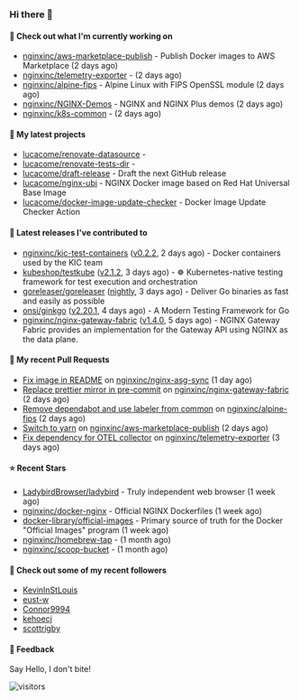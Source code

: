 ### Hi there 👋

#### 👷 Check out what I'm currently working on

- [nginxinc/aws-marketplace-publish](https://github.com/nginxinc/aws-marketplace-publish) - Publish Docker images to AWS Marketplace (2 days ago)
- [nginxinc/telemetry-exporter](https://github.com/nginxinc/telemetry-exporter) -  (2 days ago)
- [nginxinc/alpine-fips](https://github.com/nginxinc/alpine-fips) - Alpine Linux with FIPS OpenSSL module (2 days ago)
- [nginxinc/NGINX-Demos](https://github.com/nginxinc/NGINX-Demos) - NGINX and NGINX Plus demos (2 days ago)
- [nginxinc/k8s-common](https://github.com/nginxinc/k8s-common) -  (2 days ago)

#### 🌱 My latest projects

- [lucacome/renovate-datasource](https://github.com/lucacome/renovate-datasource) - 
- [lucacome/renovate-tests-dir](https://github.com/lucacome/renovate-tests-dir) - 
- [lucacome/draft-release](https://github.com/lucacome/draft-release) - Draft the next GitHub release
- [lucacome/nginx-ubi](https://github.com/lucacome/nginx-ubi) - NGINX Docker image based on Red Hat Universal Base Image
- [lucacome/docker-image-update-checker](https://github.com/lucacome/docker-image-update-checker) - Docker Image Update Checker Action

#### 🔭 Latest releases I've contributed to

- [nginxinc/kic-test-containers](https://github.com/nginxinc/kic-test-containers) ([v0.2.2](https://github.com/nginxinc/kic-test-containers/releases/tag/v0.2.2), 2 days ago) - Docker containers used by the KIC team
- [kubeshop/testkube](https://github.com/kubeshop/testkube) ([v2.1.2](https://github.com/kubeshop/testkube/releases/tag/v2.1.2), 3 days ago) - ☸️ Kubernetes-native testing framework for test execution and orchestration
- [goreleaser/goreleaser](https://github.com/goreleaser/goreleaser) ([nightly](https://github.com/goreleaser/goreleaser/releases/tag/nightly), 3 days ago) - Deliver Go binaries as fast and easily as possible
- [onsi/ginkgo](https://github.com/onsi/ginkgo) ([v2.20.1](https://github.com/onsi/ginkgo/releases/tag/v2.20.1), 4 days ago) - A Modern Testing Framework for Go
- [nginxinc/nginx-gateway-fabric](https://github.com/nginxinc/nginx-gateway-fabric) ([v1.4.0](https://github.com/nginxinc/nginx-gateway-fabric/releases/tag/v1.4.0), 5 days ago) - NGINX Gateway Fabric provides an implementation for the Gateway API using NGINX as the data plane.

#### 🔨 My recent Pull Requests

- [Fix image in README](https://github.com/nginxinc/nginx-asg-sync/pull/769) on [nginxinc/nginx-asg-sync](https://github.com/nginxinc/nginx-asg-sync) (1 day ago)
- [Replace prettier mirror in pre-commit](https://github.com/nginxinc/nginx-gateway-fabric/pull/2464) on [nginxinc/nginx-gateway-fabric](https://github.com/nginxinc/nginx-gateway-fabric) (2 days ago)
- [Remove dependabot and use labeler from common](https://github.com/nginxinc/alpine-fips/pull/102) on [nginxinc/alpine-fips](https://github.com/nginxinc/alpine-fips) (2 days ago)
- [Switch to yarn](https://github.com/nginxinc/aws-marketplace-publish/pull/318) on [nginxinc/aws-marketplace-publish](https://github.com/nginxinc/aws-marketplace-publish) (2 days ago)
- [Fix dependency for OTEL collector](https://github.com/nginxinc/telemetry-exporter/pull/208) on [nginxinc/telemetry-exporter](https://github.com/nginxinc/telemetry-exporter) (3 days ago)

#### ⭐ Recent Stars

- [LadybirdBrowser/ladybird](https://github.com/LadybirdBrowser/ladybird) - Truly independent web browser (1 week ago)
- [nginxinc/docker-nginx](https://github.com/nginxinc/docker-nginx) - Official NGINX Dockerfiles (1 week ago)
- [docker-library/official-images](https://github.com/docker-library/official-images) - Primary source of truth for the Docker &#34;Official Images&#34; program (1 week ago)
- [nginxinc/homebrew-tap](https://github.com/nginxinc/homebrew-tap) -  (1 month ago)
- [nginxinc/scoop-bucket](https://github.com/nginxinc/scoop-bucket) -  (1 month ago)

#### 👯 Check out some of my recent followers

- [KevinInStLouis](https://github.com/KevinInStLouis)
- [eust-w](https://github.com/eust-w)
- [Connor9994](https://github.com/Connor9994)
- [kehoecj](https://github.com/kehoecj)
- [scottrigby](https://github.com/scottrigby)

#### 💬 Feedback

Say Hello, I don't bite!

![visitors](https://visitor-badge.laobi.icu/badge?page_id=lucacome.visitor-badge)
#
